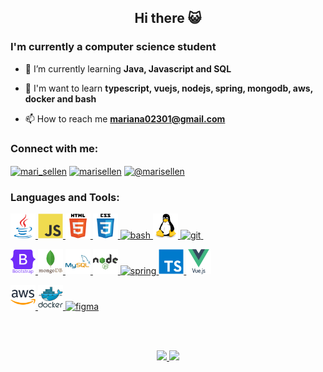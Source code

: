 
<h2 align="center">Hi there 😺</h2>
<h3> I'm currently a computer science student</h3>

- 🌱 I’m currently learning **Java, Javascript and SQL**

- 📕 I'm want to learn **typescript, vuejs, nodejs, spring, mongodb, aws, docker and bash**
  
- 📫 How to reach me **mariana02301@gmail.com**

<h3 align="left">Connect with me:</h3>

<p align="left">
<a href="https://dev.to/mari_sellen" target="_blank" rel="noreferrer">
  <img align="center" src="https://raw.githubusercontent.com/rahuldkjain/github-profile-readme-generator/master/src/images/icons/Social/devto.svg" alt="mari_sellen" height="30" width="40"target="_blank" rel="noreferrer"/></a>
<a href="https://linkedin.com/in/marisellen" target="_blank">
  <img align="center" src="https://raw.githubusercontent.com/rahuldkjain/github-profile-readme-generator/master/src/images/icons/Social/linked-in-alt.svg" alt="marisellen" height="30" width="40" target="_blank" rel="noreferrer"/></a>
<a href="https://medium.com/@marisellen" target="_blank">
  <img align="center" src="https://raw.githubusercontent.com/rahuldkjain/github-profile-readme-generator/master/src/images/icons/Social/medium.svg" alt="@marisellen" height="30" width="40" target="_blank" rel="noreferrer"/></a>
</p>

<h3 align="left">Languages and Tools:</h3>

<p align="left"> 
  <a href="https://docs.oracle.com/en/java/" target="_blank" rel="noreferrer"> <img
src="https://raw.githubusercontent.com/devicons/devicon/master/icons/java/java-original.svg" alt="java" width="40" height="40"/> </a> 
  <a href="https://developer.mozilla.org/en-US/docs/Web/JavaScript" target="_blank" rel="noreferrer"> <img
src="https://raw.githubusercontent.com/devicons/devicon/master/icons/javascript/javascript-original.svg" alt="javascript" width="40" height="40"/> </a> 
  <a href="https://www.linux.org/" target="_blank" rel="noreferrer"> <img
src="https://raw.githubusercontent.com/devicons/devicon/master/icons/html5/html5-original-wordmark.svg" alt="html5" width="40" height="40"/> </a> 
  <a href="https://www.java.com" target="_blank" rel="noreferrer"> <img 
src="https://raw.githubusercontent.com/devicons/devicon/master/icons/css3/css3-original-wordmark.svg" alt="css3" width="40" height="40"/> </a> 
  <a href="https://www.docker.com/" target="_blank" rel="noreferrer"> <img 
src="https://www.vectorlogo.zone/logos/gnu_bash/gnu_bash-icon.svg" alt="bash" width="40" height="40"/> </a> <a href="https://getbootstrap.com" target="_blank" rel="noreferrer"> <img 
src="https://raw.githubusercontent.com/devicons/devicon/master/icons/linux/linux-original.svg" alt="linux" width="40" height="40"/> </a> 
  <a href="https://www.mongodb.com/" target="_blank" rel="noreferrer"> <img 
src="https://www.vectorlogo.zone/logos/git-scm/git-scm-icon.svg" alt="git" width="40" height="40"/> </a> <a href="https://www.w3.org/html/" target="_blank" rel="noreferrer"> <img 
</a>
  
<a href="https://www.gnu.org/software/bash/" target="_blank" rel="noreferrer"> <img 
src="https://raw.githubusercontent.com/devicons/devicon/master/icons/bootstrap/bootstrap-plain-wordmark.svg" alt="bootstrap" width="40" height="40"/> </a> <a href="https://www.w3schools.com/css/" target="_blank" rel="noreferrer"> <img 
src="https://raw.githubusercontent.com/devicons/devicon/master/icons/mongodb/mongodb-original-wordmark.svg" alt="mongodb" width="40" height="40"/> </a> <a href="https://www.mysql.com/" target="_blank" rel="noreferrer"> <img src="https://raw.githubusercontent.com/devicons/devicon/master/icons/mysql/mysql-original-wordmark.svg" alt="mysql" width="40" height="40"/> </a> <a href="https://nodejs.org" target="_blank" rel="noreferrer"> <img src="https://raw.githubusercontent.com/devicons/devicon/master/icons/nodejs/nodejs-original-wordmark.svg" alt="nodejs" width="40" height="40"/> </a> <a href="https://www.postgresql.org" target="_blank" rel="noreferrer"> <img src="https://www.vectorlogo.zone/logos/springio/springio-icon.svg" alt="spring" width="40" height="40"/> </a> <a href="https://www.typescriptlang.org/" target="_blank" rel="noreferrer"> <img src="https://raw.githubusercontent.com/devicons/devicon/master/icons/typescript/typescript-original.svg" alt="typescript" width="40" height="40"/> </a> <a href="https://vuejs.org/" target="_blank" rel="noreferrer"> <img src="https://raw.githubusercontent.com/devicons/devicon/master/icons/vuejs/vuejs-original-wordmark.svg" alt="vuejs" width="40" height="40"/> </a> </p>

<a href="https://aws.amazon.com" target="_blank" rel="noreferrer"> <img 
src="https://raw.githubusercontent.com/devicons/devicon/master/icons/amazonwebservices/amazonwebservices-original-wordmark.svg" alt="aws" width="40" height="40"/> <img
src="https://raw.githubusercontent.com/devicons/devicon/master/icons/docker/docker-original-wordmark.svg" alt="docker" width="40" height="40"/> </a> <a href="https://www.figma.com/" target="_blank" rel="noreferrer"> <img
src="https://www.vectorlogo.zone/logos/figma/figma-icon.svg" alt="figma" width="40" height="40"/> </a> <a href="https://git-scm.com/" target="_blank" rel="noreferrer">
</a> 


<br><br>
<div align="center"> 
 <a href="https://github.com/elidianaandrade/dio-lab-open-source/blob/main/utils/cards/github-stats.md">
 <img height="180em" src="https://github-readme-stats.vercel.app/api?username=marisellen&theme=shadow_red&show_icons=true">

 <a href="https://github.com/elidianaandrade/dio-lab-open-source/blob/main/utils/cards/github-stats.md">
 <img height="120m" src="https://github-readme-stats-git-masterrstaa-rickstaa.vercel.app/api/top-langs/?username=marisellen&layout=compact&bg_color=0d1117&border_color=A52A2A&title_color=A52A2A&text_color=353434"> 
<br><br>





